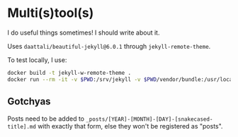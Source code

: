 # Multi(s)tool(s)

I do useful things sometimes! I should write about it.

Uses `daattali/beautiful-jekyll@6.0.1` through `jekyll-remote-theme`.

To test locally, I use:

```bash
docker build -t jekyll-w-remote-theme .
docker run --rm -it -v $PWD:/srv/jekyll -v $PWD/vendor/bundle:/usr/local/bundle -p 4000:4000 jekyll-w-remote-theme jekyll serve
```

## Gotchyas

Posts need to be added to `_posts/[YEAR]-[MONTH]-[DAY]-[snakecased-title].md` with exactly that form, else they won't be registered as "posts".
